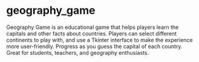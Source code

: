 # geography_game
Geography Game is an educational game that helps players learn the capitals and other facts about countries. Players can select different continents to play with, and use a Tkinter interface to make the experience more user-friendly. Progress as you guess the capital of each country. Great for students, teachers, and geography enthusiasts.
